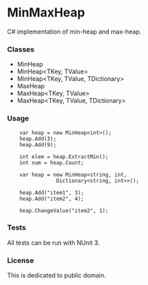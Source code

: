 # MinMaxHeap
C# implementation of min-heap and max-heap.

### Classes
* MinHeap<T>
* MinHeap<TKey, TValue>
* MinHeap<TKey, TValue, TDictionary>
* MaxHeap<T>
* MaxHeap<TKey, TValue>
* MaxHeap<TKey, TValue, TDictionary>

### Usage
```
    var heap = new MinHeap<int>();
    heap.Add(3);
    heap.Add(9);
    
    int elem = heap.ExtractMin();
    int num = heap.Count;
```

```
    var heap = new MinHeap<string, int,
                Dictionary<string, int>>();

    heap.Add("item1", 3);
    heap.Add("item2", 4);

    heap.ChangeValue("item2", 1);
```

### Tests
All tests can be run with NUnit 3.

### License
This is dedicated to public domain.
